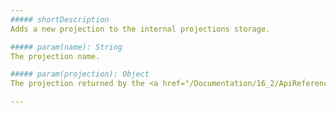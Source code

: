 ```yaml
---
##### shortDescription
Adds a new projection to the internal projections storage.

##### param(name): String
The projection name.

##### param(projection): Object
The projection returned by the <a href="/Documentation/16_2/ApiReference/Common/Utils/viz/map/Methods/#projectiondata">projection(data)</a> method.

---
```

